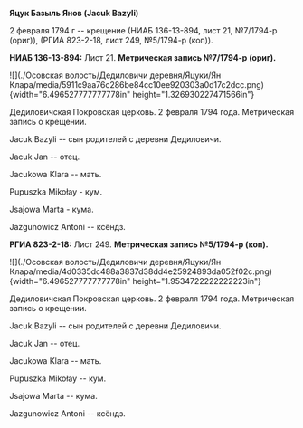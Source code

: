 **Яцук Базыль Янов (Jacuk Bazyli)**

2 февраля 1794 г -- крещение (НИАБ 136-13-894, лист 21, №7/1794-р
(ориг)), (РГИА 823-2-18, лист 249, №5/1794-р (коп)).

**НИАБ 136-13-894:** Лист 21. **Метрическая запись №7/1794-р (ориг).**

![](./Осовская волость/Дедиловичи деревня/Яцуки/Ян Клара/media/5911c9aa76c286be84cc10ee920303a0d17c2dcc.png){width="6.496527777777778in"
height="1.326930227471566in"}

Дедиловичская Покровская церковь. 2 февраля 1794 года. Метрическая
запись о крещении.

Jacuk Bazyli -- сын родителей с деревни Дедиловичи.

Jacuk Jan -- отец.

Jacukowa Klara -- мать.

Pupuszka Mikołay - кум.

Jsajowa Marta - кума.

Jazgunowicz Antoni -- ксёндз.

**РГИА 823-2-18:** Лист 249. **Метрическая запись №5/1794-р (коп).**

![](./Осовская волость/Дедиловичи деревня/Яцуки/Ян Клара/media/4d0335dc488a3837d38dd4e25924893da052f02c.png){width="6.496527777777778in"
height="1.9534722222222223in"}

Дедиловичская Покровская церковь. 2 февраля 1794 года. Метрическая
запись о крещении.

Jacuk Bazyli -- сын родителей с деревни Дедиловичи.

Jacuk Jan -- отец.

Jacukowa Klara -- мать.

Pupuszka Mikołay -- кум.

Jsajowa Marta -- кума.

Jazgunowicz Antoni -- ксёндз.
